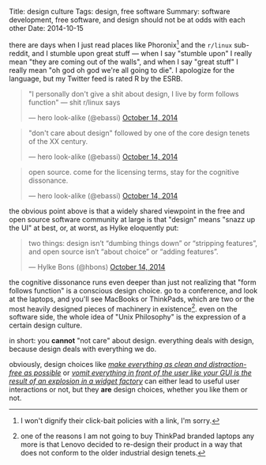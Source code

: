 Title: design culture
Tags: design, free software
Summary: software development, free software, and design should not be at odds with each other
Date: 2014-10-15

there are days when I just read places like Phoronix[^1] and the `r/linux`
sub-reddit, and I stumble upon great stuff — when I say "stumble upon" I
really mean "they are coming out of the walls", and when I say "great stuff"
I really mean "oh god oh god we're all going to die". I apologize for the
language, but my Twitter feed is rated R by the ESRB.

<blockquote class="twitter-tweet" lang="en">
<p>&quot;I personally don&#39;t give a shit about design, I live by form follows function&quot; — shit r/linux says</p>&mdash; hero look-alike (@ebassi) <a href="https://twitter.com/ebassi/status/522047084661575680">October 14, 2014</a>
</blockquote>
<script async src="https://platform.twitter.com/widgets.js" charset="utf-8"></script>

<blockquote class="twitter-tweet" lang="en">
<p>&quot;don&#39;t care about design&quot; followed by one of the core design tenets of the XX century.</p>&mdash; hero look-alike (@ebassi) <a href="https://twitter.com/ebassi/status/522048623224565760">October 14, 2014</a>
</blockquote>
<script async src="//platform.twitter.com/widgets.js" charset="utf-8"></script>

<blockquote class="twitter-tweet" lang="en">
<p>open source. come for the licensing terms, stay for the cognitive dissonance.</p>&mdash; hero look-alike (@ebassi) <a href="https://twitter.com/ebassi/status/522048746939764736">October 14, 2014</a>
</blockquote>
<script async src="https://platform.twitter.com/widgets.js" charset="utf-8"></script>

the obvious point above is that a widely shared viewpoint in the free and
open source software community at large is that "design" means "snazz up the
UI" at best, or, at worst, as Hylke eloquently put:

<blockquote class="twitter-tweet" lang="en">
<p>two things: design isn’t “dumbing things down” or “stripping features”, and open source isn’t “about choice” or “adding features”.</p>&mdash; Hylke Bons (@hbons) <a href="https://twitter.com/hbons/status/522055765725806593">October 14, 2014</a>
</blockquote>
<script async src="https://platform.twitter.com/widgets.js" charset="utf-8"></script>

the cognitive dissonance runs even deeper than just not realizing that "form
follows function" is a conscious design choice. go to a conference, and look
at the laptops, and you'll see MacBooks or ThinkPads, which are two or the
most heavily designed pieces of machinery in existence[^2]. even on the
software side, the whole idea of "Unix Philosophy" is the expression of a
certain design culture.

in short: you **cannot** "not care" about design. everything deals with
design, because design deals with everything we do.

obviously, design choices like *[make everything as clean and
distraction-free as possible][gnome]* or *[vomit everything in front of the
user like your GUI is the result of an explosion in a widget factory][kde]*
can either lead to useful user interactions or not, but they **are** design
choices, whether you like them or not.

[^1]: I won't dignify their click-bait policies with a link, I'm sorry.
[^2]: one of the reasons I am not going to buy ThinkPad branded laptops any
  more is that Lenovo decided to re-design their product in a way that does
  not conform to the older industrial design tenets.

[gnome]: https://www.gnome.org
[kde]: https://www.kde.org
